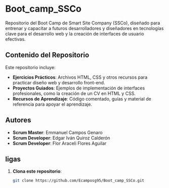 
# Boot_camp_SSCo

Repositorio del Boot Camp de Smart Site Company (SSCo), diseñado para entrenar y capacitar a futuros desarrolladores y diseñadores en tecnologías clave para el desarrollo web y la creación de interfaces de usuario efectivas.

## Contenido del Repositorio

Este repositorio incluye:

- **Ejercicios Prácticos**: Archivos HTML, CSS y otros recursos para practicar diseño web y desarrollo front-end.
- **Proyectos Guiados**: Ejemplos de implementación de interfaces profesionales, como la creación de un CV en HTML y CSS.
- **Recursos de Aprendizaje**: Código comentado, guías y material de referencia para apoyar el aprendizaje.

## Autores

- **Scrum Master**: Emmanuel Campos Genaro
- **Scrum Developer**: Edgar Iván Quiroz Calderón
- **Scrum Developer**: Flor Araceli Flores Aguilar 

## ligas
1. **Clona este repositorio**:
   ```bash
   git clone https://github.com/Ecamposg95/Boot_camp_SSCo.git
